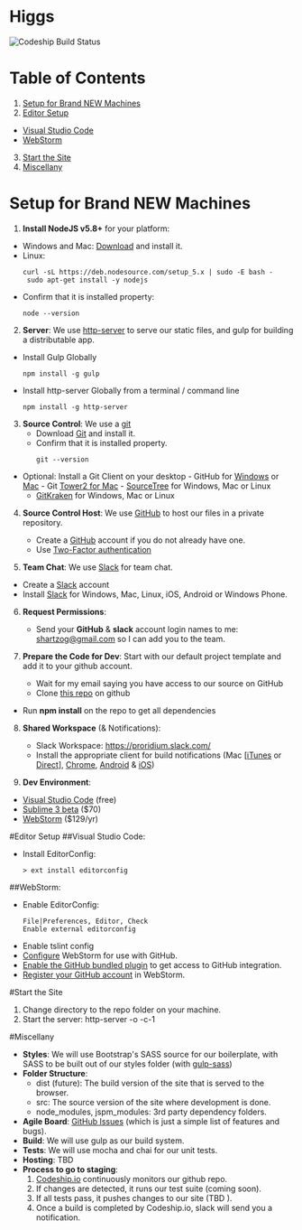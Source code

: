 Higgs
==============

![Codeship Build Status](https://codeship.com/projects/45f97ca0-e487-0131-f05a-5211e4dcf742/status?branch=master)

# Table of Contents
1. [Setup for Brand NEW Machines](#setup)
2. [Editor Setup](#editor)
  - [Visual Studio Code](#editor-vscode)
  - [WebStorm](#editor-webstorm)
3. [Start the Site](#start)
4. [Miscellany](#misc)

# Setup for Brand NEW Machines<a name="setup"></a>
1. <b>Install NodeJS v5.8+</b> for your platform: 
 - Windows and Mac: <a href='https://nodejs.org/en/download/stable/'>Download</a> and install it.
 - Linux:
    <pre><code>curl -sL https://deb.nodesource.com/setup_5.x | sudo -E bash -</b>
    sudo apt-get install -y nodejs</code></pre>
 - Confirm that it is installed property:
    <pre><code>node --version</code></pre>
    
2. <b>Server</b>: We use <a href='https://github.com/indexzero/http-server'>http-server</a> to serve our static files, and gulp for building a distributable app.
  - Install Gulp Globally
    <pre><code>npm install -g gulp</code></pre>
  - Install http-server Globally from a terminal / command line
    <pre><code>npm install -g http-server</code></pre>

3. <b>Source Control</b>: We use a  <a href='http://git-scm.com/'>git</a>
	- Download <a href='https://git-scm.com/downloads'>Git</a> and install it.
	- Confirm that it is installed property. 
		<pre><code>git --version</code></pre>
  - Optional: Install a Git Client on your desktop
		- GitHub for <a href='https://windows.github.com/'>Windows</a> or <a href='https://mac.github.com/'>Mac</a>
		- Git <a href='http://www.git-tower.com/'>Tower2 for Mac</a>
		- <a href='http://www.sourcetreeapp.com/'>SourceTree</a> for Windows, Mac or Linux
    - <a href='http://www.gitkraken.com/'>GitKraken</a> for Windows, Mac or Linux
  
4. <b>Source Control Host</b>: We use <a href='https://github.com/'>GitHub</a> to host our files in a private repository.
	- Create a <a href='https://github.com/'>GitHub</a> account if you do not already have one.
	- Use <a href='https://help.github.com/articles/about-two-factor-authentication/'>Two-Factor authentication</a>

5. <b>Team Chat</b>: We use <a href='https://slack.com/'>Slack</a> for team chat.
  - Create a <a href='https://slack.com/'>Slack</a> account
  - Install <a href='https://slack.com/downloads'>Slack</a> for Windows, Mac, Linux, iOS, Android or Windows Phone.
  <!-- 5. <b>Team Chat</b>: We use Github's<a href='https://gitter.im'>gitter</a> for team chat.
    - Uses our github accounts, app is electron based just like slack.
    - Install <a href='https://gitter.im/apps'>gitter</a> for Windows, Mac, Linux, iOS or Android.
  -->

6. <b>Request Permissions</b>:
	- Send your <b>GitHub</b> & <b>slack</b> account login names to me: shartzog@gmail.com so I can add you to the team.
  
7. <b>Prepare the Code for Dev</b>: Start with our default project template and add it to your github account.
	- Wait for my email saying you have access to our source on GitHub
	- Clone <a href='https://github.com/Proridium/higgs'>this repo</a> on github
  - Run <b>npm install</b> on the repo to get all dependencies

8. <b>Shared Workspace</b> (& Notifications):
	- Slack Workspace: <https://proridium.slack.com/>
	- Install the appropriate client for build notifications (Mac [<a href='https://itunes.apple.com/us/app/slack/id803453959?mt=12'>iTunes</a> or <a href='http://slack.com/ssb/download-osx'>Direct</a>], <a href='https://chrome.google.com/webstore/detail/slack/jeogkiiogjbmhklcnbgkdcjoioegiknm?hl=en-US'>Chrome</a>, <a href='https://play.google.com/store/apps/details?id=com.Slack&hl=en'>Android</a> & <a href='https://itunes.apple.com/us/app/slack-team-communication/id618783545?mt=8'>iOS</a>)

9. <b>Dev Environment</b>:
  - <a href='http://code.visualstudio.com/download/'>Visual Studio Code</a> (free)
  - <a href='https://www.sublimetext.com/3'>Sublime 3 beta</a> ($70)
  - <a href='https://www.jetbrains.com/webstorm/download/'>WebStorm</a> ($129/yr)
  

#Editor Setup<a name="editor"></a>
##Visual Studio Code:<a name="editor-vscode"></a>
  - Install EditorConfig:
    <pre><code>> ext install editorconfig</pre></code>

##WebStorm:<a name="editor-webstorm"></a>
  - Enable EditorConfig: <pre><code>File|Preferences, Editor, Check Enable external editorconfig</code></pre>
  - Enable tslint config
  - <a href='https://www.jetbrains.com/webstorm/webhelp/using-github-integration.html'>Configure</a> WebStorm for use with GitHub.
  - <a href='https://www.jetbrains.com/webstorm/webhelp/installing-updating-and-uninstalling-repository-plugins.html'>Enable the GitHub bundled plugin</a> to get access to GitHub integration.
  - <a href='https://www.jetbrains.com/webstorm/webhelp/registering-github-account-in-webstorm.html'>Register your GitHub account</a> in WebStorm.

<!-- #Build Commands (Terminal):

    gulp          // The default gulp command builds the dev files, then browserify's them into a single concatenated file.
    gulp build    // This will build the production files, then minimize, then browserify the files.
    gulp serve    // This will spin up the node instance with live-reloading of changes directly in the browser with watchers to rebuild files if anything changes.
-->

#Start the Site<a name="start"></a>
1. Change directory to the repo folder on your machine.
2. Start the server:
    http-server -o -c-1</code></pre>

#Miscellany<a name="misc"></a>
* <b>Styles</b>: We will use Bootstrap's SASS source for our boilerplate, with SASS to be built out of our styles folder (with <a href='https://github.com/dlmanning/gulp-sass'>gulp-sass</a>)
* <b>Folder Structure</b>:
	- dist (future): The build version of the site that is served to the browser.
	- src: The source version of the site where development is done.
	- node_modules, jspm_modules: 3rd party dependency folders.
* <b>Agile Board</b>: <a href='https://github.com/proridium/higgs/issues'>GitHub Issues</a> (which is just a simple list of features and bugs).
* <b>Build</b>: We will use gulp as our build system.
* <b>Tests</b>: We will use mocha and chai for our unit tests.
* <b>Hosting</b>: TBD
* <b>Process to go to staging</b>:<br/>
	1. <a href='https://codeship.io/projects/25616'>Codeship.io</a> continuously monitors our github repo.
	2. If changes are detected, it runs our test suite (coming soon).
	3. If all tests pass, it pushes changes to our site (TBD <!-- <http://proridium.nodejitsu.com/> -->).
	4. Once a build is completed by Codeship.io, slack will send you a notification.
